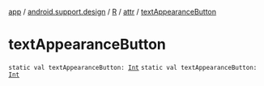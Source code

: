 [app](../../../index.md) / [android.support.design](../../index.md) / [R](../index.md) / [attr](index.md) / [textAppearanceButton](./text-appearance-button.md)

# textAppearanceButton

`static val textAppearanceButton: `[`Int`](https://kotlinlang.org/api/latest/jvm/stdlib/kotlin/-int/index.html)
`static val textAppearanceButton: `[`Int`](https://kotlinlang.org/api/latest/jvm/stdlib/kotlin/-int/index.html)